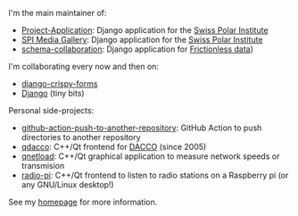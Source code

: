 I'm the main maintainer of:
 * [Project-Application](https://github.com/Swiss-Polar-Institute/project-application): Django application for the [Swiss Polar Institute](https://swisspolar.ch)
 * [SPI Media Gallery](https://github.com/Swiss-Polar-Institute/spi-media-gallery): Django application for the [Swiss Polar Institute](https://swisspolar.ch)
 * [schema-collaboration](https://github.com/frictionlessdata/schema-collaboration): Django application for [Frictionless data](https://frictionlessdata.io/))

I'm collaborating every now and then on:
 * [django-crispy-forms](https://github.com/django-crispy-forms/django-crispy-forms)
 * [Django](https://github.com/django/django/) (tiny bits)

Personal side-projects:
 * [github-action-push-to-another-repository](https://github.com/cpina/github-action-push-to-another-repository): GitHub Action to push directories to another repository
 * [qdacco](https://github.com/cpina/qdacco): C++/Qt frontend for [DACCO](http://catalandictionary.org/) (since 2005)
 * [qnetload](https://github.com/cpina/qnetload): C++/Qt graphical application to measure network speeds or transmision
 * [radio-pi](https://github.com/cpina/radio-pi): C++/Qt frontend to listen to radio stations on a Raspberry pi (or any GNU/Linux desktop!)

See my [homepage](https://carles.pina.cat) for more information.

<!--
**cpina/cpina** is a ✨ _special_ ✨ repository because its `README.md` (this file) appears on your GitHub profile.

Here are some ideas to get you started:

- 🔭 I’m currently working on ...
- 🌱 I’m currently learning ...
- 👯 I’m looking to collaborate on ...
- 🤔 I’m looking for help with ...
- 💬 Ask me about ...
- 📫 How to reach me: ...
- 😄 Pronouns: ...
- ⚡ Fun fact: ...
-->
